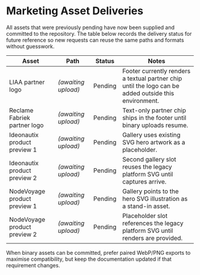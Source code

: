 # Marketing Asset Deliveries

All assets that were previously pending have now been supplied and committed to the repository. The table below records the delivery status for future reference so new requests can reuse the same paths and formats without guesswork.

| Asset | Path | Status | Notes |
| ----- | ---- | ------ | ----- |
| LIAA partner logo | _(awaiting upload)_ | Pending | Footer currently renders a textual partner chip until the logo can be added outside this environment. |
| Reclame Fabriek partner logo | _(awaiting upload)_ | Pending | Text-only partner chip ships in the footer until binary uploads resume. |
| Ideonautix product preview 1 | _(awaiting upload)_ | Pending | Gallery uses existing SVG hero artwork as a placeholder. |
| Ideonautix product preview 2 | _(awaiting upload)_ | Pending | Second gallery slot reuses the legacy platform SVG until captures arrive. |
| NodeVoyage product preview 1 | _(awaiting upload)_ | Pending | Gallery points to the hero SVG illustration as a stand-in asset. |
| NodeVoyage product preview 2 | _(awaiting upload)_ | Pending | Placeholder slot references the legacy platform SVG until renders are provided. |

When binary assets can be committed, prefer paired WebP/PNG exports to maximise compatibility, but keep the documentation updated if that requirement changes.
